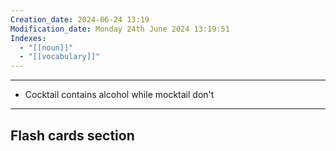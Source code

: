 ```yaml
---
Creation_date: 2024-06-24 13:19
Modification_date: Monday 24th June 2024 13:19:51
Indexes:
  - "[[noun]]"
  - "[[vocabulary]]"
---
```


----

- Cocktail contains alcohol while mocktail don't



















---
## Flash cards section
